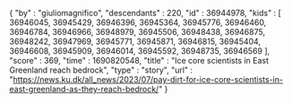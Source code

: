 {
  "by" : "giuliomagnifico",
  "descendants" : 220,
  "id" : 36944978,
  "kids" : [ 36946045, 36945429, 36946396, 36945364, 36945776, 36946460, 36946784, 36946966, 36948979, 36945506, 36948438, 36946875, 36948242, 36947969, 36945771, 36945871, 36946815, 36945404, 36946608, 36945909, 36946014, 36945592, 36948735, 36946569 ],
  "score" : 369,
  "time" : 1690820548,
  "title" : "Ice core scientists in East Greenland reach bedrock",
  "type" : "story",
  "url" : "https://news.ku.dk/all_news/2023/07/pay-dirt-for-ice-core-scientists-in-east-greenland-as-they-reach-bedrock/"
}
